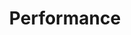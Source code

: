 ---
title: Performance
description: Welcome to Vue JS, a framework that helps you build better user interfaces.
---